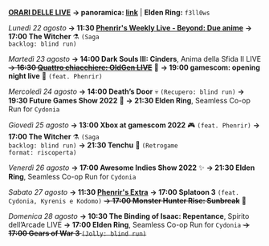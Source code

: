<b><u>ORARI DELLE LIVE</u></b>
<b>→ panoramica: <a href="https://trello.com/b/iKwdSGf3/sabaku">link</a></b> | <b>Elden Ring:</b> <code>f3ll0ws</code>

<i>Lunedì 22 agosto</i>
<b>→ 11:30 <a href="https://www.twitch.tv/phenrir_mailoki">Phenrir's Weekly Live - Beyond: Due anime</a></b>
<b>→ 17:00 The Witcher</b> ⚗️ <code>(Saga backlog: blind run)</code>

<i>Martedì 23 agosto</i>
<b>→ 14:00 Dark Souls III: Cinders</b>, Anima della Sfida II LIVE
<s><b>→ 16:30 <a href="https://www.twitch.tv/oldgenproject">Quattro chiacchiere: OldGen LIVE</a></b></s> 💬
<b>→ 19:00 gamescom: opening night live</b> 🌃 <code>(feat. Phenrir)</code>

<i>Mercoledì 24 agosto</i>
<b>→ 14:00 Death’s Door</b> 💀 <code>(Recupero: blind run)</code>
<b>→ 19:30 Future Games Show 2022</b> 🔮
<b>→ 21:30 Elden Ring</b>, Seamless Co-op Run for <code>Cydonia</code>

<i>Giovedì 25 agosto</i>
<b>→ 13:00 Xbox at gamescom 2022</b> 🎮 <code>(feat. Phenrir)</code>
<b>→ 17:00 The Witcher</b> ⚗️ <code>(Saga backlog: blind run)</code>
<b>→ 21:30 Tenchu</b> 🥷 <code>(Retrogame format: riscoperta)</code>

<i>Venerdì 26 agosto</i>
<b>→ 17:00 Awesome Indies Show 2022</b> ✨
<b>→ 21:30 Elden Ring</b>, Seamless Co-op Run for <code>Cydonia</code>

<i>Sabato 27 agosto</i>
<b>→ 11:30 <a href="https://www.twitch.tv/phenrir_mailoki">Phenrir's Extra</a></b>
<b>→ 17:00 Splatoon 3</b> <code>(feat. Cydonia, Kyrenis e Kodomo)</code>
<s><b>→ 17:00 Monster Hunter Rise: Sunbreak</b></s> 👹

<i>Domenica 28 agosto</i>
<b>→ 10:30 The Binding of Isaac: Repentance</b>, Spirito dell’Arcade LIVE
<b>→ 17:00 Elden Ring</b>, Seamless Co-op Run for <code>Cydonia</code>
<s><b>→ 17:00 Gears of War 3</b> <code>(Jolly: blind run)</code></s>
